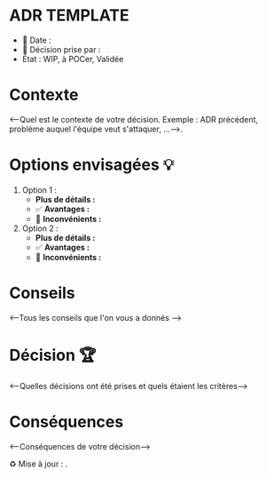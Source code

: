 # ADR TEMPLATE

- 📅 Date : 
- 👷 Décision prise par :
- État : WIP, à POCer, Validée

# Contexte

<--Quel est le contexte de votre décision. Exemple : ADR précédent, problème auquel l'équipe veut s'attaquer, ...-->.

# Options envisagées 💡

1. Option 1 : 
    - **Plus de détails :** 
    - ✅ **Avantages :** 
    - 🚫 **Inconvénients :** 
2. Option 2 : 
    - **Plus de détails :** 
    - ✅ **Avantages :** 
    - 🚫 **Inconvénients :**

 
# Conseils 
<--Tous les conseils que l'on vous a donnés -->

# Décision 🏆
<--Quelles décisions ont été prises et quels étaient les critères-->

# Conséquences 
<--Conséquences de votre décision-->

♻️ Mise à jour : <date>.